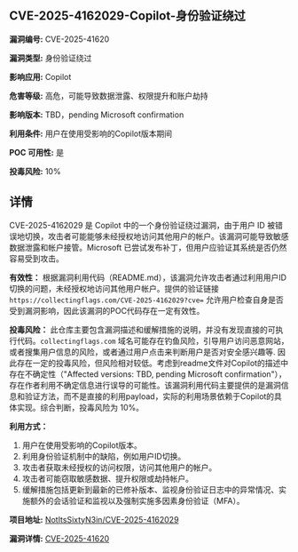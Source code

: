 ## CVE-2025-4162029-Copilot-身份验证绕过

**漏洞编号:** CVE-2025-41620

**漏洞类型:** 身份验证绕过

**影响应用:** Copilot

**危害等级:** 高危，可能导致数据泄露、权限提升和账户劫持

**影响版本:** TBD，pending Microsoft confirmation

**利用条件:** 用户在使用受影响的Copilot版本期间

**POC 可用性:** 是

**投毒风险:** 10%

## 详情

CVE-2025-4162029 是 Copilot 中的一个身份验证绕过漏洞，由于用户 ID 被错误地切换，攻击者可能能够未经授权地访问其他用户的帐户。该漏洞可能导致敏感数据泄露和帐户接管。Microsoft 已尝试发布补丁，但用户应验证其系统是否仍然容易受到攻击。

**有效性：**
根据漏洞利用代码（README.md），该漏洞允许攻击者通过利用用户ID切换的问题，未经授权地访问其他用户帐户。提供的验证链接 `https://collectingflags.com/CVE-2025-4162029?cve=` 允许用户检查自身是否受到漏洞影响，因此该漏洞的POC代码存在一定有效性。

**投毒风险：**
此仓库主要包含漏洞描述和缓解措施的说明，并没有发现直接的可执行代码。`collectingflags.com` 域名可能存在钓鱼风险，引导用户访问恶意网站，或者搜集用户信息的风险，或者通过用户点击来判断用户是否对安全感兴趣等. 因此存在一定的投毒风险，但风险相对较低。考虑到readme文件对Copilot的描述中存在不确定性（"Affected versions: TBD, pending Microsoft confirmation"），存在作者利用不确定信息进行误导的可能性。该漏洞利用代码主要提供的是漏洞信息和验证方法，而不是直接的利用payload，实际的利用场景依赖于Copilot的具体实现。综合判断，投毒风险为 10%。

**利用方式：**
1.  用户在使用受影响的Copilot版本。
2.  利用身份验证机制中的缺陷，例如用户ID切换。
3.  攻击者获取未经授权的访问权限，访问其他用户的帐户。
4.  攻击者可能窃取敏感数据、提升权限或劫持帐户。
5.  缓解措施包括更新到最新的已修补版本、监视身份验证日志中的异常情况、实施额外的会话验证和监视以及强制实施多因素身份验证（MFA）。

**项目地址:** [NotItsSixtyN3in/CVE-2025-4162029](https://github.com/NotItsSixtyN3in/CVE-2025-4162029)

**漏洞详情:** [CVE-2025-41620](https://nvd.nist.gov/vuln/detail/CVE-2025-41620)